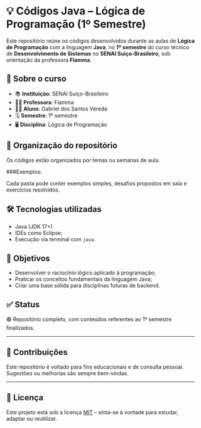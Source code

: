 # 💡 Códigos Java – Lógica de Programação (1º Semestre)

Este repositório reúne os códigos desenvolvidos durante as aulas de **Lógica de Programação** com a linguagem **Java**, no **1º semestre** do curso técnico de **Desenvolvimento de Sistemas** no **SENAI Suiço-Brasileiro**, sob orientação da professora **Fiamma**.

## 🧾 Sobre o curso

- 📚 **Instituição**: SENAI Suiço-Brasileiro
- 👩‍🏫 **Professora**: Fiamma
- 🧑‍🎓 **Aluno**: Gabriel dos Santos Vereda
- 🗓️ **Semestre**: 1º semestre
- 🖥️ **Disciplina**: Lógica de Programação

## 📁 Organização do repositório

Os códigos estão organizados por temas ou semanas de aula. 

###Exemplos:

Cada pasta pode conter exemplos simples, desafios propostos em sala e exercícios resolvidos.

## 🛠️ Tecnologias utilizadas

- Java (JDK 17+)
- IDEs como Eclipse;
- Execução via terminal com `java`.

## 🎯 Objetivos

- Desenvolver o raciocínio lógico aplicado à programação;
- Praticar os conceitos fundamentais da linguagem Java;
- Criar uma base sólida para disciplinas futuras de backend.

## ✅ Status

🟢 Repositório completo, com conteúdos referentes ao 1º semestre finalizados.

---

## 🤝 Contribuições

Este repositório é voltado para fins educacionais e de consulta pessoal. Sugestões ou melhorias são sempre bem-vindas.

---

## 📜 Licença

Este projeto está sob a licença [MIT](LICENSE) – sinta-se à vontade para estudar, adaptar ou reutilizar.
